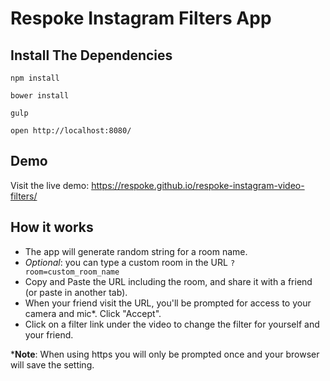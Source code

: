 # Respoke Instagram Filters App

## Install The Dependencies

```
npm install

bower install

gulp

open http://localhost:8080/
```

## Demo

Visit the live demo:
https://respoke.github.io/respoke-instagram-video-filters/

## How it works

- The app will generate random string for a room name.
- *Optional*: you can type a custom room in the URL
```?room=custom_room_name```
- Copy and Paste the URL including the room, and share it with a friend (or paste in another tab).
- When your friend visit the URL, you'll be prompted for access to your camera and mic*. Click "Accept".
- Click on a filter link under the video to change the filter for yourself and your friend.

***Note**: When using https you will only be prompted once and your browser will save the setting.
